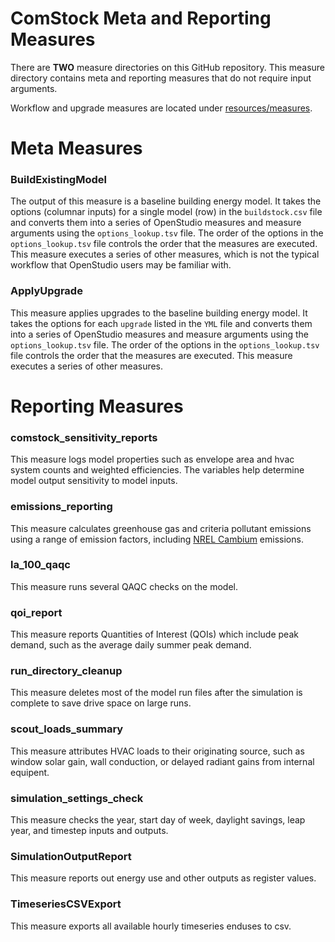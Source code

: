 # ComStock Meta and Reporting Measures

There are **TWO** measure directories on this GitHub repository.
This measure directory contains meta and reporting measures that do not require input arguments.

Workflow and upgrade measures are located under [resources/measures](https://github.com/NREL/comstock-internal/tree/develop/resources/measures).

# Meta Measures

### BuildExistingModel
The output of this measure is a baseline building energy model. It takes the options (columnar inputs) for a single model (row) in the `buildstock.csv` file and converts them into a series of OpenStudio measures and measure arguments using the `options_lookup.tsv` file. The order of the options in the `options_lookup.tsv` file controls the order that the measures are executed. This measure executes a series of other measures, which is not the typical workflow that OpenStudio users may be familiar with.

### ApplyUpgrade
This measure applies upgrades to the baseline building energy model. It takes the options for each `upgrade` listed in the `YML` file and converts them into a series of OpenStudio measures and measure arguments using the `options_lookup.tsv` file. The order of the options in the `options_lookup.tsv` file controls the order that the measures are executed. This measure executes a series of other measures.

# Reporting Measures

### comstock_sensitivity_reports
This measure logs model properties such as envelope area and hvac system counts and weighted efficiencies. The variables help determine model output sensitivity to model inputs.

### emissions_reporting
This measure calculates greenhouse gas and criteria pollutant emissions using a range of emission factors, including [NREL Cambium](https://www.nrel.gov/analysis/cambium.html) emissions.

### la_100_qaqc
This measure runs several QAQC checks on the model.

### qoi_report
This measure reports Quantities of Interest (QOIs) which include peak demand, such as the average daily summer peak demand.

### run_directory_cleanup
This measure deletes most of the model run files after the simulation is complete to save drive space on large runs.

### scout_loads_summary
This measure attributes HVAC loads to their originating source, such as window solar gain, wall conduction, or delayed radiant gains from internal equipent.

### simulation_settings_check
This measure checks the year, start day of week, daylight savings, leap year, and timestep inputs and outputs.

### SimulationOutputReport
This measure reports out energy use and other outputs as register values.

### TimeseriesCSVExport
This measure exports all available hourly timeseries enduses to csv.